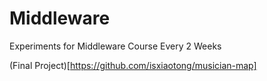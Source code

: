 # Middleware
Experiments for Middleware Course Every 2 Weeks

(Final Project)[https://github.com/isxiaotong/musician-map]
